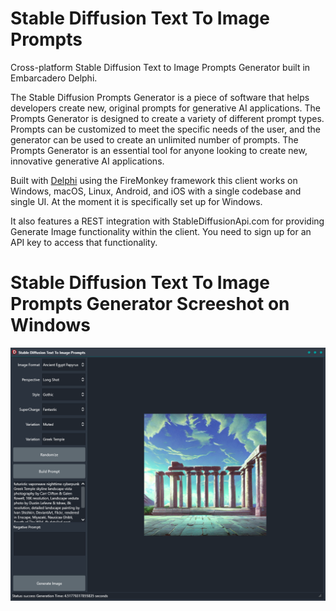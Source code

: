 # Stable Diffusion Text To Image Prompts
Cross-platform Stable Diffusion Text to Image Prompts Generator built in Embarcadero Delphi.

The Stable Diffusion Prompts Generator is a piece of software that helps developers create new, original prompts for generative AI applications. The Prompts Generator is designed to create a variety of different prompt types. Prompts can be customized to meet the specific needs of the user, and the generator can be used to create an unlimited number of prompts. The Prompts Generator is an essential tool for anyone looking to create new, innovative generative AI applications.

Built with [Delphi](https://www.embarcadero.com/products/delphi/) using the FireMonkey framework this client works on Windows, macOS, Linux, Android, and iOS with a single codebase and single UI. At the moment it is specifically set up for Windows.

It also features a REST integration with StableDiffusionApi.com for providing Generate Image functionality within the client. You need to sign up for an API key to access that functionality.

# Stable Diffusion Text To Image Prompts Generator Screeshot on Windows
![Stable Diffusion Text To Image Prompts Generator on Windows](/stablediffusionscreenshot.png)
